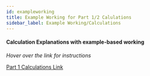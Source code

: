 ```yaml
---
id: exampleworking
title: Example Working for Part 1/2 Calulations
sidebar_label: Example Working/Calculations
---
```


#### Calculation Explanations with example-based working

*Hover over the link for instructions*

[Part 1 Calculations Link](https://drive.google.com/file/d/15xdyHT1OMKW5lurrXbFQ3fC1d-7l5TUW/view?usp=sharing "dlick to download PDF of calculation explainations")